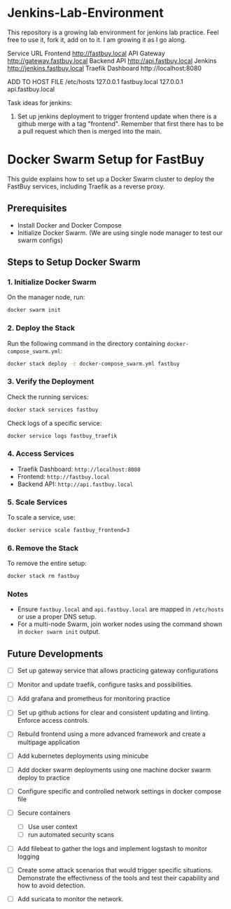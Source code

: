 # Jenkins-Lab-Environment
This repository is a growing lab environment for jenkins lab practice. Feel free to use it, fork it, add on to it. I am growing it as I go along.




Service	URL
Frontend	http://fastbuy.local
API Gateway	http://gateway.fastbuy.local
Backend API	http://api.fastbuy.local
Jenkins	http://jenkins.fastbuy.local
Traefik Dashboard	http://localhost:8080



ADD TO HOST FILE
/etc/hosts
127.0.0.1 fastbuy.local
127.0.0.1 api.fastbuy.local



Task ideas for jenkins:

1. Set up jenkins deployment to trigger frontend update when there is a github merge with a tag "frontend". Remember that first there has to be a pull request which then is merged into the main. 



# Docker Swarm Setup for FastBuy

This guide explains how to set up a Docker Swarm cluster to deploy the FastBuy services, including Traefik as a reverse proxy.

## Prerequisites

- Install Docker and Docker Compose
- Initialize Docker Swarm. (We are using single node manager to test our swarm configs)

## Steps to Setup Docker Swarm

### 1. Initialize Docker Swarm

On the manager node, run:

```sh
docker swarm init
```

### 2. Deploy the Stack

Run the following command in the directory containing `docker-compose_swarm.yml`:

```sh
docker stack deploy -c docker-compose_swarm.yml fastbuy
```

### 3. Verify the Deployment

Check the running services:

```sh
docker stack services fastbuy
```

Check logs of a specific service:

```sh
docker service logs fastbuy_traefik
```

### 4. Access Services

- Traefik Dashboard: `http://localhost:8080`
- Frontend: `http://fastbuy.local`
- Backend API: `http://api.fastbuy.local`

### 5. Scale Services

To scale a service, use:

```sh
docker service scale fastbuy_frontend=3
```

### 6. Remove the Stack

To remove the entire setup:

```sh
docker stack rm fastbuy
```

### Notes
- Ensure `fastbuy.local` and `api.fastbuy.local` are mapped in `/etc/hosts` or use a proper DNS setup.
- For a multi-node Swarm, join worker nodes using the command shown in `docker swarm init` output.





## Future Developments

- [ ] Set up gateway service that allows practicing gateway configurations
- [ ] Monitor and update traefik, configure tasks and possibilities. 
- [ ] Add grafana and prometheus for monitoring practice
- [ ] Set up github actions for clear and consistent updating and linting. Enforce access controls. 
- [ ] Rebuild frontend using a more advanced framework and create a multipage application
- [ ] Add kubernetes deployments using minicube
- [ ] Add docker swarm deployments using one machine docker swarm deploy to practice
- [ ] Configure specific and controlled network settings in docker compose file
- [ ] Secure containers
    - [ ] Use user context
    - [ ] run automated security scans
- [ ] Add filebeat to gather the logs and implement logstash to monitor logging
- [ ] Create some attack scenarios that would trigger specific situations. Demonstrate the effectivness of the tools and test their capability and how to avoid detection. 
- [ ] Add suricata to monitor the network. 

